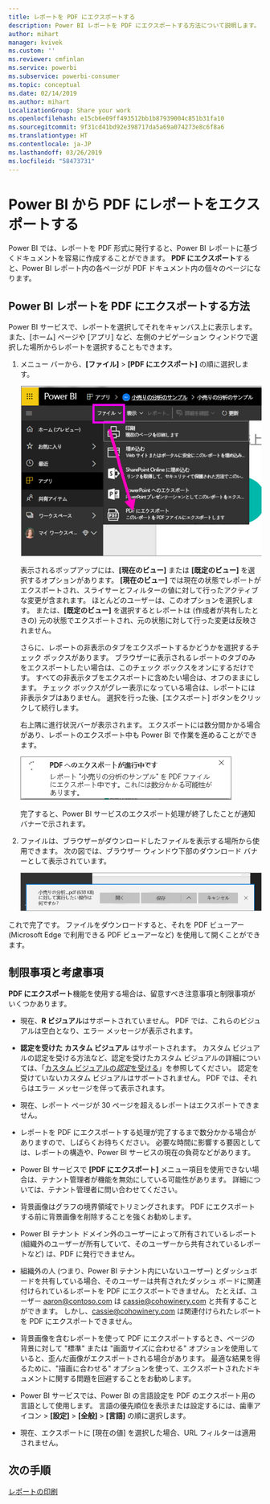 ```yaml
---
title: レポートを PDF にエクスポートする
description: Power BI レポートを PDF にエクスポートする方法について説明します。
author: mihart
manager: kvivek
ms.custom: ''
ms.reviewer: cmfinlan
ms.service: powerbi
ms.subservice: powerbi-consumer
ms.topic: conceptual
ms.date: 02/14/2019
ms.author: mihart
LocalizationGroup: Share your work
ms.openlocfilehash: e15cb6e09ff493512bb1b87939004c851b31fa10
ms.sourcegitcommit: 9f31cd41bd92e398717da5a69a074273e8c6f8a6
ms.translationtype: HT
ms.contentlocale: ja-JP
ms.lasthandoff: 03/26/2019
ms.locfileid: "58473731"
---
```

# <a name="export-reports-from-power-bi-to-pdf"></a>Power BI から PDF にレポートをエクスポートする
Power BI では、レポートを PDF 形式に発行すると、Power BI レポートに基づくドキュメントを容易に作成することができます。 **PDF にエクスポート**すると、Power BI レポート内の各ページが PDF ドキュメント内の個々のページになります。

## <a name="how-to-export-your-power-bi-report-to-pdf"></a>Power BI レポートを PDF にエクスポートする方法
Power BI サービスで、レポートを選択してそれをキャンバス上に表示します。 また、[ホーム] ページや [アプリ] など、左側のナビゲーション ウィンドウで選択した場所からレポートを選択することもできます。

1. メニュー バーから、**[ファイル]** > **[PDF にエクスポート]** の順に選択します。

    ![メニュー バーから [ファイル] を選択 (矢印は [PDF にエクスポート] を指している)](media/end-user-pdf/power-bi-export-pdf.png)

    表示されるポップアップには、**[現在のビュー]** または **[既定のビュー]** を選択するオプションがあります。  **[現在のビュー]** では現在の状態でレポートがエクスポートされ、スライサーとフィルターの値に対して行ったアクティブな変更が含まれます。  ほとんどのユーザーは、このオプションを選択します。  または、**[既定のビュー]** を選択するとレポートは (作成者が共有したときの) 元の状態でエクスポートされ、元の状態に対して行った変更は反映されません。
    
    さらに、レポートの非表示のタブをエクスポートするかどうかを選択するチェック ボックスがあります。  ブラウザーに表示されるレポートのタブのみをエクスポートしたい場合は、このチェック ボックスをオンにするだけです。  すべての非表示タブをエクスポートに含めたい場合は、オフのままにします。  チェック ボックスがグレー表示になっている場合は、レポートには非表示タブはありません。  選択を行った後、[エクスポート] ボタンをクリックして続行します。
    
    右上隅に進行状況バーが表示されます。 エクスポートには数分間かかる場合があり、レポートのエクスポート中も Power BI で作業を進めることができます。

    ![進行状況に関するメッセージをエクスポートする](media/end-user-pdf/power-bi-export-message.png)

    完了すると、Power BI サービスのエクスポート処理が終了したことが通知バナーで示されます。

2. ファイルは、ブラウザーがダウンロードしたファイルを表示する場所から使用できます。 次の図では、ブラウザー ウィンドウ下部のダウンロード バナーとして表示されています。

    ![ファイルのダウンロード場所](media/end-user-pdf/power-bi-save-file.png)

これで完了です。 ファイルをダウンロードすると、それを PDF ビューアー (Microsoft Edge で利用できる PDF ビューアーなど) を使用して開くことができます。


## <a name="limitations-and-considerations"></a>制限事項と考慮事項
**PDF にエクスポート**機能を使用する場合は、留意すべき注意事項と制限事項がいくつかあります。

* 現在、**R ビジュアル**はサポートされていません。 PDF では、これらのビジュアルは空白となり、エラー メッセージが表示されます。  

* **認定を受けた** **カスタム ビジュアル** はサポートされます。 カスタム ビジュアルの認定を受ける方法など、認定を受けたカスタム ビジュアルの詳細については、「[カスタム ビジュアルの*認定*を受ける](../power-bi-custom-visuals-certified.md)」を参照してください。 認定を受けていないカスタム ビジュアルはサポートされません。 PDF では、それらはエラー メッセージを伴って表示されます。   

* 現在、レポート ページが 30 ページを超えるレポートはエクスポートできません。

* レポートを PDF にエクスポートする処理が完了するまで数分かかる場合がありますので、しばらくお待ちください。 必要な時間に影響する要因としては、レポートの構造や、Power BI サービスの現在の負荷などがあります。

* Power BI サービスで **[PDF にエクスポート]** メニュー項目を使用できない場合は、テナント管理者が機能を無効にしている可能性があります。 詳細については、テナント管理者に問い合わせてください。

* 背景画像はグラフの境界領域でトリミングされます。 PDF にエクスポートする前に背景画像を削除することを強くお勧めします。

* Power BI テナント ドメイン外のユーザーによって所有されているレポート (組織外のユーザーが所有していて、そのユーザーから共有されているレポートなど) は、PDF に発行できません。

* 組織外の人 (つまり、Power BI テナント内にいないユーザー) とダッシュボードを共有している場合、そのユーザーは共有されたダッシュ ボードに関連付けられているレポートを PDF にエクスポートできません。 たとえば、ユーザー aaron@contoso.com は cassie@cohowinery.com と共有することができます。 しかし、cassie@cohowinery.com は関連付けられたレポートを PDF にエクスポートできません。

* 背景画像を含むレポートを使って PDF にエクスポートするとき、ページの背景に対して "標準" または "画面サイズに合わせる" オプションを使用していると、歪んだ画像がエクスポートされる場合があります。  最適な結果を得るために、"描画に合わせる" オプションを使って、エクスポートされたドキュメントに関する問題を回避することをお勧めします。

* Power BI サービスでは、Power BI の言語設定を PDF のエクスポート用の言語として使用します。 言語の優先順位を表示または設定するには、歯車アイコン > **[設定]** > **[全般]** > **[言語]** の順に選択します。

* 現在、エクスポートに [現在の値] を選択した場合、URL フィルターは適用されません。

## <a name="next-steps"></a>次の手順
[レポートの印刷](end-user-print.md)
